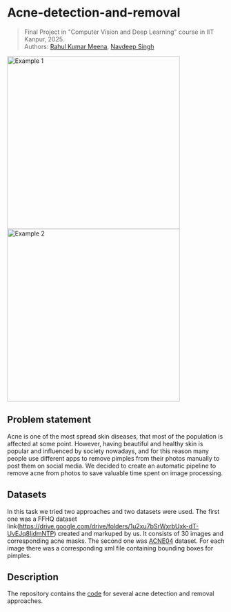 # Acne-detection-and-removal

> Final Project in "Computer Vision and Deep Learning" course in IIT Kanpur, 2025.  
> Authors: [Rahul Kumar Meena](https://github.com/rahulkumarmeena29), [Navdeep Singh](https://github.com/Navdeep1331)
>

<p float="left">
  <img alt="Example 1" src="/assets/1.gif" width="400" />
  <img alt="Example 2" src="/assets/2.gif" width="400" />
</p>


## Problem statement

Acne is one of the most spread skin diseases, that most of the population is affected at some point. However, having beautiful and healthy skin is popular and influenced by society nowadays, and for this reason many people use different apps to remove pimples from their photos manually to post them on social media. We decided to create an automatic pipeline to remove acne from photos to save valuable time spent on image processing.

## Datasets

In this task we tried two approaches and two datasets were used. The first one was a FFHQ dataset link(https://drive.google.com/drive/folders/1u2xu7bSrWxrbUxk-dT-UvEJq8IjdmNTP) created and markuped by us. It consists of 30 images and corresponding acne masks. The second one was [ACNE04](https://drive.google.com/drive/folders/18yJcHXhzOv7H89t-Lda6phheAicLqMuZ) dataset. For each image there was a corresponding xml file containing bounding boxes for pimples.

## Description

The repository contains the [code](https://github.com/rahulkumarmeena29/Acne-Removal-tool/blob/main/acne_removal.py) for several acne detection and removal approaches.
